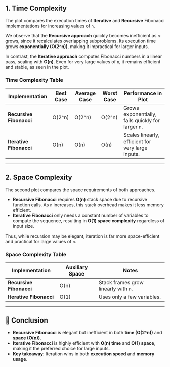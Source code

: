 ## 1. Time Complexity

The plot compares the execution times of **Iterative** and **Recursive** Fibonacci implementations for increasing values of `n`.  

We observe that the **Recursive approach** quickly becomes inefficient as `n` grows, since it recalculates overlapping subproblems. Its execution time grows **exponentially (O(2^n))**, making it impractical for larger inputs.  

In contrast, the **Iterative approach** computes Fibonacci numbers in a linear pass, scaling with **O(n)**. Even for very large values of `n`, it remains efficient and stable, as seen in the plot.

### Time Complexity Table
| Implementation | Best Case | Average Case | Worst Case | Performance in Plot |
|----------------|-----------|--------------|------------|----------------------|
| **Recursive Fibonacci** | O(2^n) | O(2^n) | O(2^n) | Grows exponentially, fails quickly for larger `n`. |
| **Iterative Fibonacci** | O(n) | O(n) | O(n) | Scales linearly, efficient for very large inputs. |

---

## 2. Space Complexity

The second plot compares the space requirements of both approaches.  

- **Recursive Fibonacci** requires **O(n)** stack space due to recursive function calls. As `n` increases, this stack overhead makes it less memory efficient.  
- **Iterative Fibonacci** only needs a constant number of variables to compute the sequence, resulting in **O(1) space complexity** regardless of input size.  

Thus, while recursion may be elegant, iteration is far more space-efficient and practical for large values of `n`.

### Space Complexity Table
| Implementation | Auxiliary Space | Notes |
|----------------|-----------------|-------|
| **Recursive Fibonacci** | O(n) | Stack frames grow linearly with `n`. |
| **Iterative Fibonacci** | O(1) | Uses only a few variables. |

---

## 🔎 Conclusion

- **Recursive Fibonacci** is elegant but inefficient in both **time (O(2^n))** and **space (O(n))**.  
- **Iterative Fibonacci** is highly efficient with **O(n) time** and **O(1) space**, making it the preferred choice for large inputs.  
- **Key takeaway**: Iteration wins in both **execution speed** and **memory usage**.
